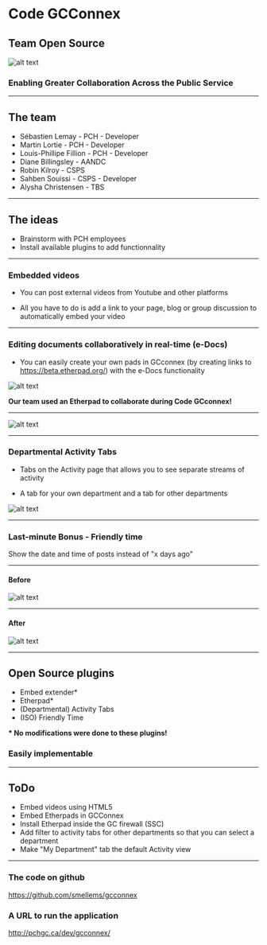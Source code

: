 # Code GCConnex
## Team Open Source

![alt text](http://www.gnu.org/graphics/heckert_gnu.small.png "Bold GNU head")

### Enabling Greater Collaboration Across the Public Service

---

## The team
* Sébastien Lemay - PCH - Developer
* Martin Lortie - PCH - Developer
* Louis-Phillipe Fillion - PCH - Developer
* Diane Billingsley - AANDC
* Robin Kilroy - CSPS
* Sahben Souissi - CSPS - Developer
* Alysha Christensen - TBS

---

## The ideas
* Brainstorm with PCH employees
* Install available plugins to add functionnality

---

### Embedded videos
* You can post external videos from Youtube and other platforms

* All you have to do is add a link to your page, blog or group discussion to automatically embed your video

---

### Editing documents collaboratively in real-time (e-Docs)
* You can easily create your own pads in GCconnex (by creating links to https://beta.etherpad.org/) with the e-Docs functionality

![alt text](http://pchgc.ca/dev/gcconnex/_graphics/CodeGCC/new_pad.png "New pad")

__Our team used an Etherpad to collaborate during Code GCconnex!__

---

![alt text](https://camo.githubusercontent.com/9ca4b9b988b8eaf457d1f7f32cbce055140c0948/687474703a2f2f692e696d6775722e636f6d2f7a5972476b67332e676966 "etherpad gif")

---

### Departmental Activity Tabs
* Tabs on the Activity page that allows you to see separate streams of activity

* A tab for your own department and a tab for other departments

![alt text](http://pchgc.ca/dev/gcconnex/_graphics/CodeGCC/dept_tab.png "My Departent Tab")

---

### Last-minute Bonus - Friendly time
Show the date and time of posts instead of "x days ago"

---
#### Before
![alt text](http://pchgc.ca/dev/gcconnex/_graphics/CodeGCC/time_before.png "Time Before")

---
#### After
![alt text](http://pchgc.ca/dev/gcconnex/_graphics/CodeGCC/time_after.png "Time After")

---

## Open Source plugins
* Embed extender*
* Etherpad*
* (Departmental) Activity Tabs
* (ISO) Friendly Time

__* No modifications were done to these plugins!__

### Easily implementable

---

## ToDo
* Embed videos using HTML5
* Embed Etherpads in GCConnex
* Install Etherpad inside the GC firewall (SSC)
* Add filter to activity tabs for other departments so that you can select a department
* Make "My Department" tab the default Activity view

---

### The code on github
https://github.com/smellems/gcconnex


### A URL to run the application
http://pchgc.ca/dev/gcconnex/
